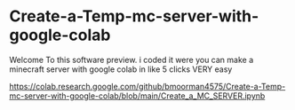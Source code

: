# Create-a-Temp-mc-server-with-google-colab
Welcome To this software preview. i coded it were you can make a minecraft server with google colab in like 5 clicks VERY easy

https://colab.research.google.com/github/bmoorman4575/Create-a-Temp-mc-server-with-google-colab/blob/main/Create_a_MC_SERVER.ipynb
